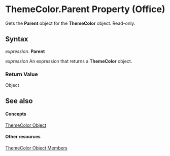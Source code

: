 
# ThemeColor.Parent Property (Office)

Gets the  **Parent** object for the **ThemeColor** object. Read-only.


## Syntax

 _expression_. **Parent**

 _expression_ An expression that returns a **ThemeColor** object.


### Return Value

Object


## See also


#### Concepts


[ThemeColor Object](357605ea-247d-b151-0286-4e2413658c3f.md)
#### Other resources


[ThemeColor Object Members](88735add-61c1-34e4-fa95-3f028e97aa87.md)